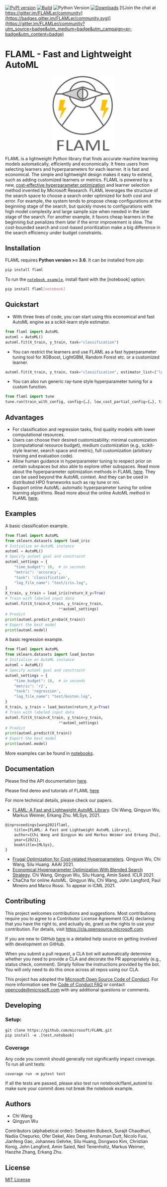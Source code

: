 [![PyPI version](https://badge.fury.io/py/FLAML.svg)](https://badge.fury.io/py/FLAML)
[![Build](https://github.com/microsoft/FLAML/actions/workflows/python-package.yml/badge.svg)](https://github.com/microsoft/FLAML/actions/workflows/python-package.yml)
![Python Version](https://img.shields.io/badge/3.6%20%7C%203.7%20%7C%203.8-blue)
[![Downloads](https://pepy.tech/badge/flaml/month)](https://pepy.tech/project/flaml)
[![Join the chat at https://gitter.im/FLAMLer/community](https://badges.gitter.im/FLAMLer/community.svg)](https://gitter.im/FLAMLer/community?utm_source=badge&utm_medium=badge&utm_campaign=pr-badge&utm_content=badge)

# FLAML - Fast and Lightweight AutoML

<p align="center">
    <img src="https://github.com/microsoft/FLAML/blob/main/docs/images/FLAML.png"  width=200>
    <br>
</p>

FLAML is a lightweight Python library that finds accurate machine
learning models automatically, efficiently and economically. It frees users from selecting
learners and hyperparameters for each learner. It is fast and economical. 
The simple and lightweight design makes it easy to extend, such as
adding customized learners or metrics. FLAML is powered by a new, [cost-effective
hyperparameter optimization](https://github.com/microsoft/FLAML/tree/main/flaml/tune)
and learner selection method invented by Microsoft Research.
FLAML leverages the structure of the search space to choose a search order optimized for both cost and error. For example, the system tends to propose cheap configurations at the beginning stage of the search,
but quickly moves to configurations with high model complexity and large sample size when needed in the later stage of the search. For another example, it favors cheap learners in the beginning but penalizes them later if the error improvement is slow. The cost-bounded search and cost-based prioritization make a big difference in the search efficiency under budget constraints.

## Installation

FLAML requires **Python version >= 3.6**. It can be installed from pip:

```bash
pip install flaml
```

To run the [`notebook example`](https://github.com/microsoft/FLAML/tree/main/notebook),
install flaml with the [notebook] option:

```bash
pip install flaml[notebook]
```

## Quickstart

* With three lines of code, you can start using this economical and fast
AutoML engine as a scikit-learn style estimator.
```python
from flaml import AutoML
automl = AutoML()
automl.fit(X_train, y_train, task="classification")
```

* You can restrict the learners and use FLAML as a fast hyperparameter tuning
tool for XGBoost, LightGBM, Random Forest etc. or a customized learner.
```python
automl.fit(X_train, y_train, task="classification", estimator_list=["lgbm"])
```

* You can also run generic ray-tune style hyperparameter tuning for a custom function.
```python
from flaml import tune
tune.run(train_with_config, config={…}, low_cost_partial_config={…}, time_budget_s=3600)
```

## Advantages

* For classification and regression tasks, find quality models with lower computational resources.
* Users can choose their desired customizability: minimal customization (computational resource budget), medium customization (e.g., scikit-style learner, search space and metric), full customization (arbitrary training and evaluation code).
* Allow human guidance in hyperparameter tuning to respect prior on certain subspaces but also able to explore other subspaces. Read more about the 
hyperparameter optimization methods
in FLAML [here](https://github.com/microsoft/FLAML/tree/main/flaml/tune). They can be used beyond the AutoML context. 
And they can be used in distributed HPO frameworks such as ray tune or nni.
* Support online AutoML: automatic hyperparameter tuning for online learning algorithms. Read more about the online AutoML method in FLAML [here](https://github.com/microsoft/FLAML/tree/main/flaml/onlineml).

## Examples

A basic classification example.

```python
from flaml import AutoML
from sklearn.datasets import load_iris
# Initialize an AutoML instance
automl = AutoML()
# Specify automl goal and constraint
automl_settings = {
    "time_budget": 10,  # in seconds
    "metric": 'accuracy',
    "task": 'classification',
    "log_file_name": "test/iris.log",
}
X_train, y_train = load_iris(return_X_y=True)
# Train with labeled input data
automl.fit(X_train=X_train, y_train=y_train,
                        **automl_settings)
# Predict
print(automl.predict_proba(X_train))
# Export the best model
print(automl.model)
```

A basic regression example.

```python
from flaml import AutoML
from sklearn.datasets import load_boston
# Initialize an AutoML instance
automl = AutoML()
# Specify automl goal and constraint
automl_settings = {
    "time_budget": 10,  # in seconds
    "metric": 'r2',
    "task": 'regression',
    "log_file_name": "test/boston.log",
}
X_train, y_train = load_boston(return_X_y=True)
# Train with labeled input data
automl.fit(X_train=X_train, y_train=y_train,
                        **automl_settings)
# Predict
print(automl.predict(X_train))
# Export the best model
print(automl.model)
```

More examples can be found in [notebooks](https://github.com/microsoft/FLAML/tree/main/notebook/).

## Documentation

Please find the API documentation [here](https://microsoft.github.io/FLAML/).

Please find demo and tutorials of FLAML [here](https://www.youtube.com/channel/UCfU0zfFXHXdAd5x-WvFBk5A)


For more technical details, please check our papers.

* [FLAML: A Fast and Lightweight AutoML Library](https://www.microsoft.com/en-us/research/publication/flaml-a-fast-and-lightweight-automl-library/). Chi Wang, Qingyun Wu, Markus Weimer, Erkang Zhu. MLSys, 2021.
```
@inproceedings{wang2021flaml,
    title={FLAML: A Fast and Lightweight AutoML Library},
    author={Chi Wang and Qingyun Wu and Markus Weimer and Erkang Zhu},
    year={2021},
    booktitle={MLSys},
}
```
* [Frugal Optimization for Cost-related Hyperparameters](https://arxiv.org/abs/2005.01571). Qingyun Wu, Chi Wang, Silu Huang. AAAI 2021.
* [Economical Hyperparameter Optimization With Blended Search Strategy](https://www.microsoft.com/en-us/research/publication/economical-hyperparameter-optimization-with-blended-search-strategy/). Chi Wang, Qingyun Wu, Silu Huang, Amin Saied. ICLR 2021.
* ChaCha for online AutoML. Qingyun Wu, Chi Wang, John Langford, Paul Mineiro and Marco Rossi. To appear in ICML 2021.

## Contributing

This project welcomes contributions and suggestions. Most contributions require you to agree to a
Contributor License Agreement (CLA) declaring that you have the right to, and actually do, grant us
the rights to use your contribution. For details, visit <https://cla.opensource.microsoft.com>.

If you are new to GitHub [here](https://help.github.com/categories/collaborating-with-issues-and-pull-requests/) is a detailed help source on getting involved with development on GitHub.

When you submit a pull request, a CLA bot will automatically determine whether you need to provide
a CLA and decorate the PR appropriately (e.g., status check, comment). Simply follow the instructions
provided by the bot. You will only need to do this once across all repos using our CLA.

This project has adopted the [Microsoft Open Source Code of Conduct](https://opensource.microsoft.com/codeofconduct/).
For more information see the [Code of Conduct FAQ](https://opensource.microsoft.com/codeofconduct/faq/) or
contact [opencode@microsoft.com](mailto:opencode@microsoft.com) with any additional questions or comments.

## Developing

### Setup:

```
git clone https://github.com/microsoft/FLAML.git
pip install -e .[test,notebook]
```

### Coverage
Any code you commit should generally not significantly impact coverage. To run all unit tests:
```
coverage run -m pytest test
```

If all the tests are passed, please also test run notebook/flaml_automl to make sure your commit does not break the notebook example.

## Authors

* Chi Wang
* Qingyun Wu

Contributors (alphabetical order): Sebastien Bubeck, Surajit Chaudhuri, Nadiia Chepurko, Ofer Dekel, Alex Deng, Anshuman Dutt, Nicolo Fusi, Jianfeng Gao, Johannes Gehrke, Silu Huang, Dongwoo Kim, Christian Konig, John Langford, Amin Saied, Neil Tenenholtz, Markus Weimer, Haozhe Zhang, Erkang Zhu.

## License

[MIT License](LICENSE)
